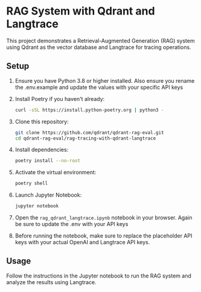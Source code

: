 # RAG System with Qdrant and Langtrace

This project demonstrates a Retrieval-Augmented Generation (RAG) system using Qdrant as the vector database and Langtrace for tracing operations.

## Setup

1. Ensure you have Python 3.8 or higher installed. Also ensure you rename the .env.example and update the values with your specific API keys

2. Install Poetry if you haven't already:

   ```bash
   curl -sSL https://install.python-poetry.org | python3 -
   ```

3. Clone this repository:

   ```bash
   git clone https://github.com/qdrant/qdrant-rag-eval.git
   cd qdrant-rag-eval/rag-tracing-with-qdrant-langtrace
   ```

4. Install dependencies:

   ```bash
   poetry install --no-root
   ```

5. Activate the virtual environment:

   ```bash
   poetry shell
   ```

6. Launch Jupyter Notebook:

   ```bash
   jupyter notebook
   ```

7. Open the `rag_qdrant_langtrace.ipynb` notebook in your browser. Again be sure to update the .env with your API keys

8. Before running the notebook, make sure to replace the placeholder API keys with your actual OpenAI and Langtrace API keys.

## Usage

Follow the instructions in the Jupyter notebook to run the RAG system and analyze the results using Langtrace.
